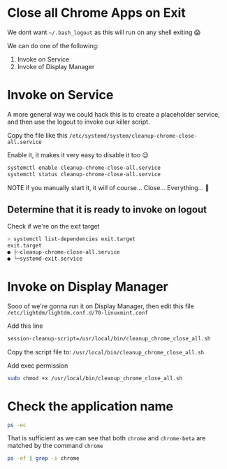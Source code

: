 # Close all Chrome Apps on Exit
We dont want `~/.bash_logout` as this will run on any shell exiting 😱

We can do one of the following:
1. Invoke on Service
2. Invoke of Display Manager

# Invoke on Service
A more general way we could hack this is to create a placeholder service, and then use the logout to invoke our killer script.

Copy the file like this
`/etc/systemd/system/cleanup-chrome-close-all.service`

Enable it, it makes it very easy to disable it too :wink:
```bash
systemctl enable cleanup-chrome-close-all.service
systemctl status cleanup-chrome-close-all.service
```

NOTE if you manually start it, it will of course... Close... Everything... 🤯

## Determine that it is ready to invoke on logout
Check if we're on the exit target
```bash
> systemctl list-dependencies exit.target
exit.target
● ├─cleanup-chrome-close-all.service
● └─systemd-exit.service
```

# Invoke on Display Manager
Sooo of we're gonna run it on Display Manager, then edit this file
`/etc/lightdm/lightdm.conf.d/70-linuxmint.conf`

Add this line
```bash
session-cleanup-script=/usr/local/bin/cleanup_chrome_close_all.sh
```

Copy the script file to: `/usr/local/bin/cleanup_chrome_close_all.sh`

Add exec permission
```bash
sudo chmod +x /usr/local/bin/cleanup_chrome_close_all.sh
```

# Check the application name
```bash
ps -ec
```

That is sufficient as we can see that both `chrome` and `chrome-beta` are matched by the command `chrome`
```bash
ps -ef | grep -i chrome
```

